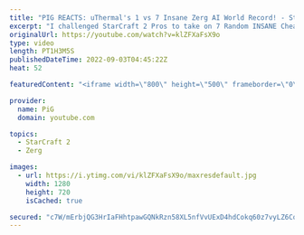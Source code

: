 ```yaml
---
title: "PIG REACTS: uThermal's 1 vs 7 Insane Zerg AI World Record! - StarCraft 2"
excerpt: "I challenged StarCraft 2 Pros to take on 7 Random INSANE Cheater AIs at once! After three attempts by others, uThermal decided to step up and create a WORLD RECORD. Can it be done against Terran and Protoss? Can it be done against all random AIs? There are still records to be broken for sure! -- 🐷 Second"
originalUrl: https://youtube.com/watch?v=klZFXaFsX9o
type: video
length: PT1H3M5S
publishedDateTime: 2022-09-03T04:45:22Z
heat: 52

featuredContent: "<iframe width=\"800\" height=\"500\" frameborder=\"0\" src=\"https://www.youtube.com/embed/klZFXaFsX9o\" allow=\"accelerometer; autoplay; encrypted-media; gyroscope; picture-in-picture\" allowfullscreen></iframe>"

provider:
  name: PiG
  domain: youtube.com

topics:
  - StarCraft 2
  - Zerg

images:
  - url: https://i.ytimg.com/vi/klZFXaFsX9o/maxresdefault.jpg
    width: 1280
    height: 720
    isCached: true

secured: "c7W/mErbjQG3HrIaFHhtpawGQNkRzn58XL5nfVvUExD4hdCokq60z7vyLZ6CqCjD/RIm2nmqWJqHFcJ+fuf8KQb5kWyWgx1E2x/WMpB+k/+Ke+NhQKYrsFFnZQmx3coj1EnjbH7to8IZr3awtZz9SfO3yvjA+38yRGJA4+5Ik8q2xhUzNbuFLbX+KRRwXhE98K7u+fLrPI7ESTypbxTE9LcjEZBfbhJ7SFZ1MMmeLV7d+Sns310NEDME5qdZvBqd5FsH8aj60qBtvBHD7sEtIGc43NsO5wdZaqBjuycyEs9phSoyLUSNdKZ7Pw5XqSiaqJA784cv8XNcGc+FL/6gZTUZdYfK8qRQhQCCmQnR35JKuRlD80xf8c7y2Y5rjZqJ9bZf/U3Nq+pVSaOhapSdynf3KPH7+cVCC8lZc40dulU=;kitft0gyvYrddp8RnvOBxw=="
---
```


